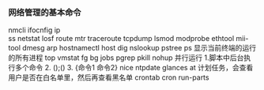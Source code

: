 ### 网络管理的基本命令
nmcli 
ifocnfig
ip  
ss
netstat
losf
route
mtr
traceroute
tcpdump
lsmod
modprobe
ethtool
mii-tool
dmesg
arp
hostnamectl
host
dig
nslookup
pstree
ps 显示当前终端的运行的所有进程
top
vmstat
fg
bg
jobs
pgrep
pkill
nohup
并行运行 1.脚本中后台执行多个命令  2. ();()  3. {命令1 命令2}
nice
ntpdate
glances
at 计划任务，会查看用户是否在白名单里，然后再查看黑名单
crontab
cron
run-parts
<!--stackedit_data:
eyJoaXN0b3J5IjpbLTkxNDkxMjY4NCwtMTI1MTk5MzExOCwtMz
YyMjg4MjYzLDY1NzcyNjg5Niw1MjEzMTU0OTMsLTI0NjI1OTkx
MywxMTY4OTEwNDcwLDE5NDI0NTY2MDMsLTE4MjczOTA0OTEsLT
Q3MzQyMzkzMywtMTA1MTk3NTU3OSwtNjgwMDM3NzcsLTE0Mzc1
MTMyODAsLTEwMTE1NzA5OTUsNzMwOTk4MTE2XX0=
-->